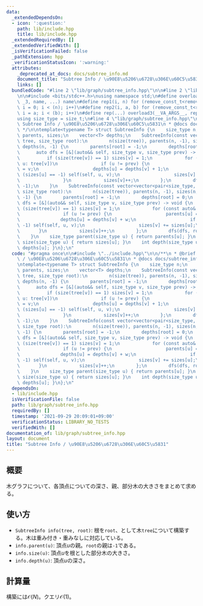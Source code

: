 ```yaml
---
data:
  _extendedDependsOn:
  - icon: ':question:'
    path: lib/include.hpp
    title: lib/include.hpp
  _extendedRequiredBy: []
  _extendedVerifiedWith: []
  _isVerificationFailed: false
  _pathExtension: hpp
  _verificationStatusIcon: ':warning:'
  attributes:
    _deprecated_at_docs: docs/subtree_info.md
    document_title: "Subtree Info / \u90E8\u5206\u6728\u306E\u60C5\u5831"
    links: []
  bundledCode: "#line 2 \"lib/graph/subtree_info.hpp\"\n\n#line 2 \"lib/include.hpp\"\
    \n\n#include <bits/stdc++.h>\nusing namespace std;\n#define overload3(_NULL, _2,\
    \ _3, name, ...) name\n#define rep1(i, n) for (remove_const_t<remove_reference_t<decltype(n)>>\
    \ i = 0; i < (n); i++)\n#define rep2(i, a, b) for (remove_const_t<remove_reference_t<decltype(b)>>\
    \ i = a; i < (b); i++)\n#define rep(...) overload3(__VA_ARGS__, rep2, rep1)(__VA_ARGS__)\n\
    using size_type = size_t;\n#line 4 \"lib/graph/subtree_info.hpp\"\n\n/**\n * @brief\
    \ Subtree Info / \u90E8\u5206\u6728\u306E\u60C5\u5831\n * @docs docs/subtree_info.md\n\
    \ */\n\ntemplate<typename T> struct SubtreeInfo {\n    size_type n;\n    vector<size_type>\
    \ parents, sizes;\n    vector<T> depths;\n    SubtreeInfo(const vector<vector<size_type>>&\
    \ tree, size_type root):\n        n(size(tree)), parents(n, -1), sizes(n, -1),\
    \ depths(n, -1) {\n        parents[root] = -1;\n        depths[root] = 0;\n  \
    \      auto dfs = [&](auto&& self, size_type v, size_type prev) -> void {\n  \
    \          if (size(tree[v]) == 1) sizes[v] = 1;\n            for (const auto\
    \ u: tree[v])\n                if (u != prev) {\n                    parents[u]\
    \ = v;\n                    depths[u] = depths[v] + 1;\n                    if\
    \ (sizes[u] == -1) self(self, u, v);\n                    sizes[v] += sizes[u];\n\
    \                }\n            sizes[v]++;\n        };\n        dfs(dfs, root,\
    \ -1);\n    }\n    SubtreeInfo(const vector<vector<pair<size_type, T>>>& tree,\
    \ size_type root):\n        n(size(tree)), parents(n, -1), sizes(n, -1), depths(n,\
    \ -1) {\n        parents[root] = -1;\n        depths[root] = 0;\n        auto\
    \ dfs = [&](auto&& self, size_type v, size_type prev) -> void {\n            if\
    \ (size(tree[v]) == 1) sizes[v] = 1;\n            for (const auto& [u, w]: tree[v])\n\
    \                if (u != prev) {\n                    parents[u] = v;\n     \
    \               depths[u] = depths[v] + w;\n                    if (sizes[u] ==\
    \ -1) self(self, u, v);\n                    sizes[v] += sizes[u];\n         \
    \       }\n            sizes[v]++;\n        };\n        dfs(dfs, root, -1);\n\
    \    }\n    size_type parent(size_type u) { return parents[u]; }\n    size_type\
    \ size(size_type u) { return sizes[u]; }\n    int depth(size_type u) { return\
    \ depths[u]; }\n};\n"
  code: "#pragma once\n\n#include \"../include.hpp\"\n\n/**\n * @brief Subtree Info\
    \ / \u90E8\u5206\u6728\u306E\u60C5\u5831\n * @docs docs/subtree_info.md\n */\n\
    \ntemplate<typename T> struct SubtreeInfo {\n    size_type n;\n    vector<size_type>\
    \ parents, sizes;\n    vector<T> depths;\n    SubtreeInfo(const vector<vector<size_type>>&\
    \ tree, size_type root):\n        n(size(tree)), parents(n, -1), sizes(n, -1),\
    \ depths(n, -1) {\n        parents[root] = -1;\n        depths[root] = 0;\n  \
    \      auto dfs = [&](auto&& self, size_type v, size_type prev) -> void {\n  \
    \          if (size(tree[v]) == 1) sizes[v] = 1;\n            for (const auto\
    \ u: tree[v])\n                if (u != prev) {\n                    parents[u]\
    \ = v;\n                    depths[u] = depths[v] + 1;\n                    if\
    \ (sizes[u] == -1) self(self, u, v);\n                    sizes[v] += sizes[u];\n\
    \                }\n            sizes[v]++;\n        };\n        dfs(dfs, root,\
    \ -1);\n    }\n    SubtreeInfo(const vector<vector<pair<size_type, T>>>& tree,\
    \ size_type root):\n        n(size(tree)), parents(n, -1), sizes(n, -1), depths(n,\
    \ -1) {\n        parents[root] = -1;\n        depths[root] = 0;\n        auto\
    \ dfs = [&](auto&& self, size_type v, size_type prev) -> void {\n            if\
    \ (size(tree[v]) == 1) sizes[v] = 1;\n            for (const auto& [u, w]: tree[v])\n\
    \                if (u != prev) {\n                    parents[u] = v;\n     \
    \               depths[u] = depths[v] + w;\n                    if (sizes[u] ==\
    \ -1) self(self, u, v);\n                    sizes[v] += sizes[u];\n         \
    \       }\n            sizes[v]++;\n        };\n        dfs(dfs, root, -1);\n\
    \    }\n    size_type parent(size_type u) { return parents[u]; }\n    size_type\
    \ size(size_type u) { return sizes[u]; }\n    int depth(size_type u) { return\
    \ depths[u]; }\n};\n"
  dependsOn:
  - lib/include.hpp
  isVerificationFile: false
  path: lib/graph/subtree_info.hpp
  requiredBy: []
  timestamp: '2021-09-29 20:09:01+09:00'
  verificationStatus: LIBRARY_NO_TESTS
  verifiedWith: []
documentation_of: lib/graph/subtree_info.hpp
layout: document
title: "Subtree Info / \u90E8\u5206\u6728\u306E\u60C5\u5831"
---
```


## 概要

木グラフについて、各頂点についての深さ、親、部分木の大きさをまとめて求める。

## 使い方

- `SubtreeInfo info(tree, root)`: 根を`root`、として木`tree`について構築する。木は重み付き・重みなしに対応している。
- `info.parent(u)`: 頂点$u$の親。`root`の親は`-1`である。
- `info.size(u)`: 頂点$u$を根とした部分木の大きさ。
- `info.depth(u)`: 頂点$u$の深さ。

## 計算量

構築には$\mathcal{O}(N)$。クエリ$\mathcal{O}(1)$。
